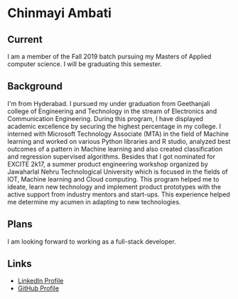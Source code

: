 # Chinmayi Ambati

## Current
I am a member of the Fall 2019 batch pursuing my Masters of Applied computer science. I will be graduating this semester.

## Background
I'm from Hyderabad. I pursued my under graduation from Geethanjali college of Engineering and Technology in the stream of Electronics and Communication Engineering. During this program, I have displayed academic excellence by securing the highest percentage in my college. I interned with Microsoft Technology Associate (MTA) in the field of Machine learning and worked on various Python libraries and R studio, analyzed best outcomes of a pattern in Machine learning and also created classification and regression supervised algorithms. Besides that I got nominated for EXCITE 2k17, a summer product engineering workshop organized by Jawaharlal Nehru Technological University which is focused in the fields of IOT, Machine learning and Cloud computing. This program helped me to ideate, learn new technology and implement product prototypes with the active support from industry mentors and start-ups. This experience helped me determine my acumen in adapting to new technologies.

## Plans
I am looking forward to working as a full-stack developer.

## Links
- [LinkedIn Profile](https://www.linkedin.com/in/chinmayi-a-297a43a1/)
- [GitHub Profile](https://github.com/Chinmayi98)
